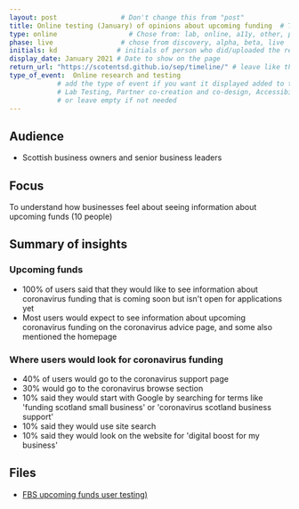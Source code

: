 ```yaml
---
layout: post                # Don't change this from "post"
title: Online testing (January) of opinions about upcoming funding  # Title to show on the page
type: online                  # Chose from: lab, online, a11y, other, partner
phase: live                 # chose from discovery, alpha, beta, live
initials: kd               # initials of person who did/uploaded the research
display_date: January 2021 # Date to show on the page
return_url: "https://scotentsd.github.io/sep/timeline/" # leave like this         
type_of_event:  Online research and testing            
            # add the type of event if you want it displayed added to the heading when the post if clicked on
            # Lab Testing, Partner co-creation and co-design, Accessibility, Online research and testing, Events, F2F and testing
            # or leave empty if not needed
---
```


## Audience
- Scottish business owners and senior business leaders 

## Focus
To understand how businesses feel about seeing information about upcoming funds (10 people)

## Summary of insights
### Upcoming funds
- 100% of users said that they would like to see information about coronavirus funding that is coming soon but isn't open for applications yet
- Most users would expect to see information about upcoming coronavirus funding on the coronavirus advice page, and some also mentioned the homepage

### Where users would look for coronavirus funding
- 40% of users would go to the coronavirus support page
- 30% would go to the coronavirus browse section
- 10% said they would start with Google by searching for terms like 'funding scotland small business' or 'coronavirus scotland business support'
- 10% said they would use site search
- 10% said they would look on the website for 'digital boost for my business'


## Files
- [FBS upcoming funds user testing)](FBS-user-testing-13-Jan.pptx)

